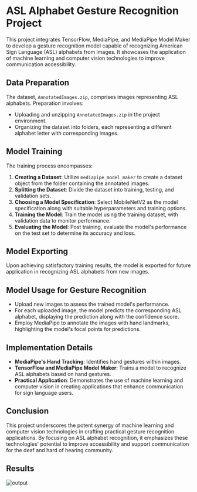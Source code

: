 # ASL Alphabet Gesture Recognition Project

This project integrates TensorFlow, MediaPipe, and MediaPipe Model Maker to develop a gesture recognition model capable of recognizing American Sign Language (ASL) alphabets from images. It showcases the application of machine learning and computer vision technologies to improve communication accessibility.

## Data Preparation

The dataset, `AnnotatedImages.zip`, comprises images representing ASL alphabets. Preparation involves:

- Uploading and unzipping `AnnotatedImages.zip` in the project environment.
- Organizing the dataset into folders, each representing a different alphabet letter with corresponding images.

## Model Training

The training process encompasses:

1. **Creating a Dataset**: Utilize `mediapipe_model_maker` to create a dataset object from the folder containing the annotated images.
2. **Splitting the Dataset**: Divide the dataset into training, testing, and validation sets.
3. **Choosing a Model Specification**: Select MobileNetV2 as the model specification along with suitable hyperparameters and training options.
4. **Training the Model**: Train the model using the training dataset, with validation data to monitor performance.
5. **Evaluating the Model**: Post training, evaluate the model's performance on the test set to determine its accuracy and loss.

## Model Exporting

Upon achieving satisfactory training results, the model is exported for future application in recognizing ASL alphabets from new images.

## Model Usage for Gesture Recognition

- Upload new images to assess the trained model's performance.
- For each uploaded image, the model predicts the corresponding ASL alphabet, displaying the prediction along with the confidence score.
- Employ MediaPipe to annotate the images with hand landmarks, highlighting the model's focal points for predictions.

## Implementation Details

- **MediaPipe's Hand Tracking**: Identifies hand gestures within images.
- **TensorFlow and MediaPipe Model Maker**: Trains a model to recognize ASL alphabets based on hand gestures.
- **Practical Application**: Demonstrates the use of machine learning and computer vision in creating applications that enhance communication for sign language users.

## Conclusion

This project underscores the potent synergy of machine learning and computer vision technologies in crafting practical gesture recognition applications. By focusing on ASL alphabet recognition, it emphasizes these technologies' potential to improve accessibility and support communication for the deaf and hard of hearing community.

## Results
![output](https://github.com/MOHDDANISHKHAN06/MediaPipe/assets/47732298/0a6bf9bf-9844-41a9-a744-901872b398d3)

